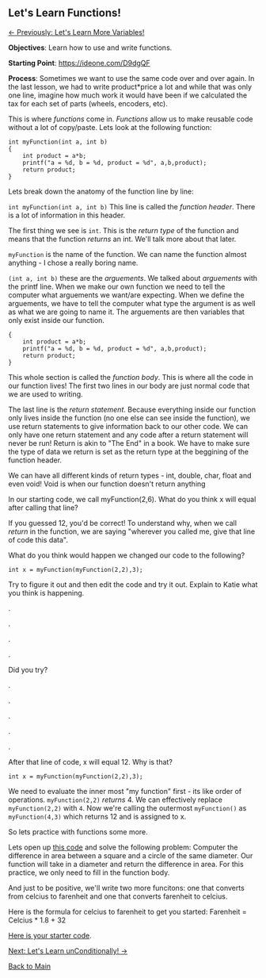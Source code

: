 ## Let's Learn Functions!

[<- Previously: Let's Learn More Variables!](LLVars2.md)


**Objectives**: Learn how to use and write functions.

**Starting Point**: https://ideone.com/D9dgQF

**Process**: 
Sometimes we want to use the same code over and over again. In the last lesson, we had to write product\*price a lot and while that was only one line, imagine how much work it would have been if we calculated the tax for each set of parts (wheels, encoders, etc). 

This is where _functions_ come in. _Functions_ allow us to make reusable code without a lot of copy/paste. Lets look at the following function:

```
int myFunction(int a, int b)
{
    int product = a*b;
    printf("a = %d, b = %d, product = %d", a,b,product);
    return product;
}
```

Lets break down the anatomy of the function line by line:

```int myFunction(int a, int b)``` This line is called the _function header_. There is a lot of information in this header. 

The first thing we see is ```int```. This is the _return type_ of the function and means that the function _returns_ an int. We'll talk more about that later.

```myFunction``` is the name of the function. We can name the function almost anything - I chose a really boring name. 

```(int a, int b)``` these are the _arguements_. We talked about _arguements_ with the printf line. When we make our own function we need to tell the computer what arguements we want/are expecting. When we define the arguements, we have to tell the computer what type the argument is as well as what we are going to name it. The arguements are then variables that only exist inside our function.

```
{
    int product = a*b;
    printf("a = %d, b = %d, product = %d", a,b,product);
    return product;
}
```

This whole section is called the _function body_. This is where all the code in our function lives! The first two lines in our body are just normal code that we are used to writing. 

The last line is the _return statement_. Because everything inside our function only lives inside the function (no one else can see inside the function), we use return statements to give information back to our other code. We can only have one return statement and any code after a return statement will never be run! Return is akin to "The End" in a book. We have to make sure the type of data we return is set as the return type at the beggining of the function header. 

We can have all different kinds of return types - int, double, char, float and even void! Void is when our function doesn't return anything

In our starting code, we call myFunction(2,6). What do you think x will equal after calling that line?

If you guessed 12, you'd be correct! To understand why, when we call _return_ in the function, we are saying "wherever you called me, give that line of code this data". 

What do you think would happen we changed our code to the following?

```
int x = myFunction(myFunction(2,2),3);
```
Try to figure it out and then edit the code and try it out. Explain to Katie what you think is happening. 

.

.

.

.

Did you try?

.

.

.

.

.

After that line of code, x will equal 12. Why is that?
```
int x = myFunction(myFunction(2,2),3);
```
We need to evaluate the inner most "my function" first - its like order of operations. `myFunction(2,2)` _returns_ 4. We can effectively replace `myFunction(2,2)` with `4`.  Now we're calling the outermost `myFunction()` as `myFunction(4,3)` which returns 12 and is assigned to x. 


So lets practice with functions some more.

Lets open up [this code](https://ideone.com/fsZuQQ) and solve the following problem:
Computer the difference in area between a square and a circle of the same diameter. Our function will take in a diameter and return the difference in area. For this practice, we only need to fill in the function body.


And just to be positive, we'll write two more funcitons: one that converts from celcius to farenheit and one that converts farenheit to celcius.

Here is the formula for celcius to farenheit to get you started: Farenheit = Celcius * 1.8 + 32

[Here is your starter code](https://ideone.com/E1Os3n).

[Next: Let's Learn unConditionally! ->](Conditionals.md)

[Back to Main](../../README.md)
